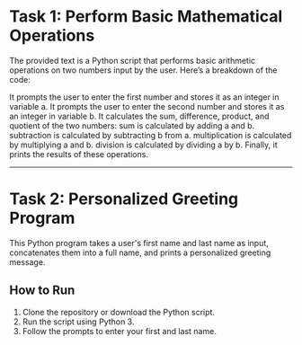 # Task 1: Perform Basic Mathematical Operations
The provided text is a Python script that performs basic arithmetic operations on two numbers input by the user. Here’s a breakdown of the code:

It prompts the user to enter the first number and stores it as an integer in variable a.
It prompts the user to enter the second number and stores it as an integer in variable b.
It calculates the sum, difference, product, and quotient of the two numbers:
sum is calculated by adding a and b.
subtraction is calculated by subtracting b from a.
multiplication is calculated by multiplying a and b.
division is calculated by dividing a by b.
Finally, it prints the results of these operations.

--------------------------------------------------------------------------------------------------------------------



# Task 2: Personalized Greeting Program

This Python program takes a user's first name and last name as input, concatenates them into a full name, and prints a personalized greeting message.

## How to Run

1. Clone the repository or download the Python script.
2. Run the script using Python 3.
3. Follow the prompts to enter your first and last name.
